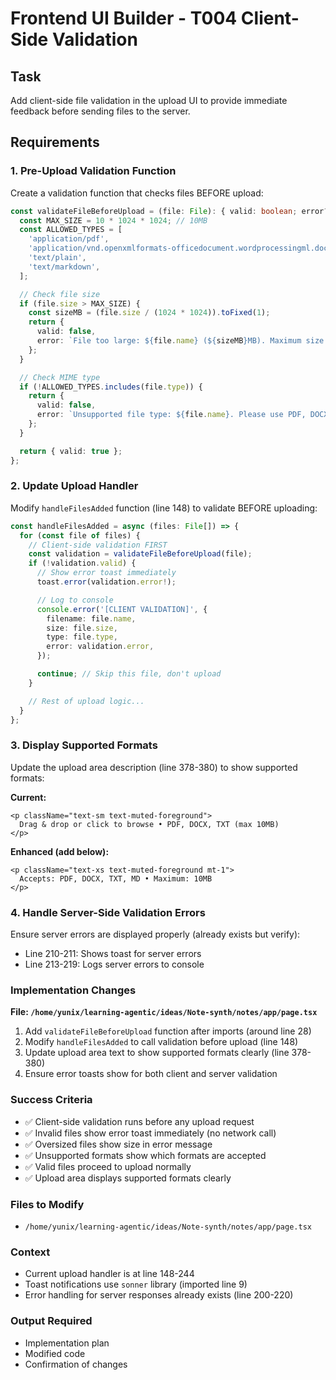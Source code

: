 # Frontend UI Builder - T004 Client-Side Validation

## Task
Add client-side file validation in the upload UI to provide immediate feedback before sending files to the server.

## Requirements

### 1. Pre-Upload Validation Function
Create a validation function that checks files BEFORE upload:

```typescript
const validateFileBeforeUpload = (file: File): { valid: boolean; error?: string } => {
  const MAX_SIZE = 10 * 1024 * 1024; // 10MB
  const ALLOWED_TYPES = [
    'application/pdf',
    'application/vnd.openxmlformats-officedocument.wordprocessingml.document',
    'text/plain',
    'text/markdown',
  ];

  // Check file size
  if (file.size > MAX_SIZE) {
    const sizeMB = (file.size / (1024 * 1024)).toFixed(1);
    return {
      valid: false,
      error: `File too large: ${file.name} (${sizeMB}MB). Maximum size: 10MB`,
    };
  }

  // Check MIME type
  if (!ALLOWED_TYPES.includes(file.type)) {
    return {
      valid: false,
      error: `Unsupported file type: ${file.name}. Please use PDF, DOCX, or TXT files.`,
    };
  }

  return { valid: true };
};
```

### 2. Update Upload Handler
Modify `handleFilesAdded` function (line 148) to validate BEFORE uploading:

```typescript
const handleFilesAdded = async (files: File[]) => {
  for (const file of files) {
    // Client-side validation FIRST
    const validation = validateFileBeforeUpload(file);
    if (!validation.valid) {
      // Show error toast immediately
      toast.error(validation.error!);

      // Log to console
      console.error('[CLIENT VALIDATION]', {
        filename: file.name,
        size: file.size,
        type: file.type,
        error: validation.error,
      });

      continue; // Skip this file, don't upload
    }

    // Rest of upload logic...
  }
};
```

### 3. Display Supported Formats
Update the upload area description (line 378-380) to show supported formats:

**Current:**
```tsx
<p className="text-sm text-muted-foreground">
  Drag & drop or click to browse • PDF, DOCX, TXT (max 10MB)
</p>
```

**Enhanced (add below):**
```tsx
<p className="text-xs text-muted-foreground mt-1">
  Accepts: PDF, DOCX, TXT, MD • Maximum: 10MB
</p>
```

### 4. Handle Server-Side Validation Errors
Ensure server errors are displayed properly (already exists but verify):

- Line 210-211: Shows toast for server errors
- Line 213-219: Logs server errors to console

### Implementation Changes

**File: `/home/yunix/learning-agentic/ideas/Note-synth/notes/app/page.tsx`**

1. Add `validateFileBeforeUpload` function after imports (around line 28)
2. Modify `handleFilesAdded` to call validation before upload (line 148)
3. Update upload area text to show supported formats clearly (line 378-380)
4. Ensure error toasts show for both client and server validation

### Success Criteria
- ✅ Client-side validation runs before any upload request
- ✅ Invalid files show error toast immediately (no network call)
- ✅ Oversized files show size in error message
- ✅ Unsupported formats show which formats are accepted
- ✅ Valid files proceed to upload normally
- ✅ Upload area displays supported formats clearly

### Files to Modify
- `/home/yunix/learning-agentic/ideas/Note-synth/notes/app/page.tsx`

### Context
- Current upload handler is at line 148-244
- Toast notifications use `sonner` library (imported line 9)
- Error handling for server responses already exists (line 200-220)

### Output Required
- Implementation plan
- Modified code
- Confirmation of changes
